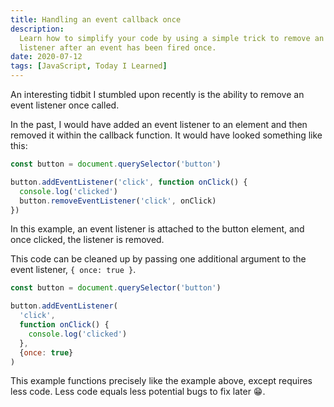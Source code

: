 ```yaml
---
title: Handling an event callback once
description:
  Learn how to simplify your code by using a simple trick to remove an event
  listener after an event has been fired once.
date: 2020-07-12
tags: [JavaScript, Today I Learned]
---
```


An interesting tidbit I stumbled upon recently is the ability to remove an event
listener once called.

In the past, I would have added an event listener to an element and then removed
it within the callback function. It would have looked something like this:

```js
const button = document.querySelector('button')

button.addEventListener('click', function onClick() {
  console.log('clicked')
  button.removeEventListener('click', onClick)
})
```

<!--more-->

In this example, an event listener is attached to the button element, and once
clicked, the listener is removed.

This code can be cleaned up by passing one additional argument to the event
listener, `{ once: true }`.

```js
const button = document.querySelector('button')

button.addEventListener(
  'click',
  function onClick() {
    console.log('clicked')
  },
  {once: true}
)
```

This example functions precisely like the example above, except requires less
code. Less code equals less potential bugs to fix later 😁.
